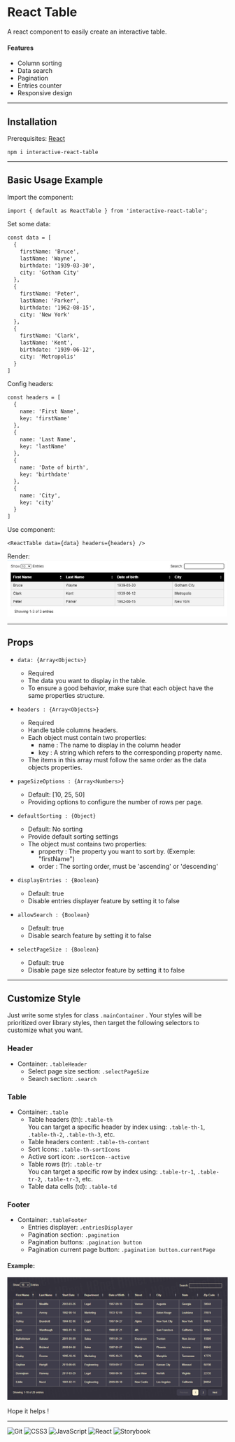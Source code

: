 # React Table

A react component to easily create an interactive table.

#### Features
- Column sorting
- Data search
- Pagination
- Entries counter
- Responsive design

-----------------

## Installation

Prerequisites: [React](https://fr.reactjs.org/)
```
npm i interactive-react-table
```

-----------------

## Basic Usage Example

Import the component:
```
import { default as ReactTable } from 'interactive-react-table';
```

Set some data:
```
const data = [
  {
    firstName: 'Bruce',
    lastName: 'Wayne',
    birthdate: '1939-03-30',
    city: 'Gotham City'
  },
  {
    firstName: 'Peter',
    lastName: 'Parker',
    birthdate: '1962-08-15',
    city: 'New York'
  },
  {
    firstName: 'Clark',
    lastName: 'Kent',
    birthdate: '1939-06-12',
    city: 'Metropolis'
  }
]
```

Config headers:
```
const headers = [
  {
    name: 'First Name',
    key: 'firstName'
  },
  {
    name: 'Last Name',
    key: 'lastName'
  },
  {
    name: 'Date of birth',
    key: 'birthdate'
  },
  {
    name: 'City',
    key: 'city'
  }
]
```

Use component:
```
<ReactTable data={data} headers={headers} />
```

Render:  
<img src='img/basicExample.jpg' alt='basic example' />

-----------------

## Props

- `data: {Array<Objects>}`  
  - Required
  - The data you want to display in the table.
  - To ensure a good behavior, make sure that each object have the same properties structure.
  
- `headers : {Array<Objects>}`
  - Required
  - Handle table columns headers.
  - Each object must contain two properties:
    - name : The name to display in the column header
    - key : A string which refers to the corresponding property name. 
  - The items in this array must follow the same order as the data objects properties. 

- `pageSizeOptions : {Array<Numbers>}` 
  - Default: [10, 25, 50]
  - Providing options to configure the number of rows per page.

- `defaultSorting : {Object}`
  - Default: No sorting
  - Provide default sorting settings
  - The object must contains two properties:
    - property : The property you want to sort by. (Exemple: "firstName")
    - order : The sorting order, must be 'ascending' or 'descending'

- `displayEntries : {Boolean}`  
  - Default: true
  - Disable entries displayer feature by setting it to false

- `allowSearch : {Boolean}`
  - Default: true
  - Disable search feature by setting it to false

- `selectPageSize : {Boolean}`
  - Default: true
  - Disable page size selector feature by setting it to false

-----------------

## Customize Style

Just write some styles for class `.mainContainer` . Your styles will be prioritized over library styles, then target the following selectors to customize what you want.

### Header
  - Container: `.tableHeader `
    - Select page size section: `.selectPageSize` 
    - Search section: `.search` 

### Table
  - Container: `.table` 
    - Table headers (th): `.table-th`  
      You can target a specific header by index using: `.table-th-1`, `.table-th-2`, `.table-th-3`, etc.
    - Table headers content: `.table-th-content` 
    - Sort Icons: `.table-th-sortIcons` 
    - Active sort icon: `.sortIcon--active` 
    - Table rows (tr): `.table-tr`  
      You can target a specific row by index using: `.table-tr-1`, `.table-tr-2`, `.table-tr-3`, etc.
    - Table data cells (td): `.table-td`

### Footer
  - Container: `.tableFooter`
    - Entries displayer: `.entriesDisplayer`
    - Pagination section: `.pagination`
    - Pagination buttons: `.pagination button`
    - Pagination current page button: `.pagination button.currentPage`

#### Example:

<img src='img/customStyleExample.jpg' alt='custom style example' />

Hope it helps !

-----------------

<p float='left'>
  <img alt='Git' title='Git' src='https://cdn.jsdelivr.net/gh/devicons/devicon/icons/git/git-original.svg' width='32px'/>
  <img alt='CSS3' title='CSS3' src='https://cdn.jsdelivr.net/gh/devicons/devicon/icons/css3/css3-original.svg' width='32px'/>
  <img alt='JavaScript' title='JavaScript' src='https://cdn.jsdelivr.net/gh/devicons/devicon/icons/javascript/javascript-plain.svg' width='32px'/>
  <img alt='React' title='React' src='https://cdn.jsdelivr.net/gh/devicons/devicon/icons/react/react-original.svg' width='32px'/>
  <img alt='Storybook' title='Storybook' src='https://cdn.jsdelivr.net/gh/devicons/devicon/icons/storybook/storybook-original.svg' width='32px'/>
</p>
